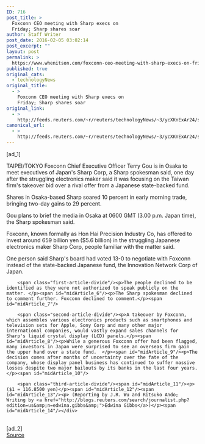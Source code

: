```yaml
---
ID: 716
post_title: >
  Foxconn CEO meeting with Sharp execs on
  Friday; Sharp shares soar
author: Staff Writer
post_date: 2016-02-05 03:02:14
post_excerpt: ""
layout: post
permalink: >
  https://www.whenitson.com/foxconn-ceo-meeting-with-sharp-execs-on-friday-sharp-shares-soar/
published: true
original_cats:
  - technologyNews
original_title:
  - >
    Foxconn CEO meeting with Sharp execs on
    Friday; Sharp shares soar
original_link:
  - >
    http://feeds.reuters.com/~r/reuters/technologyNews/~3/ycXKnExAr24/story01.htm
canonical_url:
  - >
    http://feeds.reuters.com/~r/reuters/technologyNews/~3/ycXKnExAr24/story01.htm
---
```

 [ad_1]
<br><div id="articleText">
<span id="midArticle_start"/>

<span id="midArticle_0"/><span class="focusParagraph" readability="6"><p><span class="articleLocation">TAIPEI/TOKYO</span> Foxconn Chief Executive Officer Terry Gou is in Osaka to meet executives of Japan's Sharp Corp, a Sharp spokesman said, one day after the struggling electronics maker said it was focusing on the Taiwan firm's takeover bid over a rival offer from a Japanese state-backed fund.</p></span><span id="midArticle_1"/><p>Shares in Osaka-based Sharp soared 10 percent in early morning trade, bringing two-day gains to 29 percent.</p><span id="midArticle_2"/><p>Gou plans to brief the media in Osaka at 0600 GMT (3.00 p.m. Japan time), the Sharp spokesman said.</p><span id="midArticle_3"/><p> Foxconn, known formally as Hon Hai Precision Industry Co, has offered to invest around 659 billion yen ($5.6 billion) in the struggling Japanese electronics maker Sharp Corp, people familiar with the matter said.</p><span id="midArticle_4"/><p>One person said Sharp's board had voted 13-0 to negotiate with Foxconn instead of the state-backed Japanese fund, the Innovation Network Corp of Japan.</p><span id="midArticle_5"/>
        
        <span class="first-article-divide"/><p>The people declined to be identified as they were not authorized to speak publicly on the matter. </p><span id="midArticle_6"/><p>The Sharp spokesman declined to comment further. Foxconn declined to comment.</p><span id="midArticle_7"/>
        
        <span class="second-article-divide"/><p>A takeover by Foxconn, which assembles various electronics products such as smartphones and television sets for Apple, Sony Corp and many other major international companies, would vastly expand sales channels for Sharp's liquid crystal display (LCD) panels.</p><span id="midArticle_8"/><p>While a generous Foxconn offer had been flagged, many investors in Japan were surprised to see an overseas firm gain the upper hand over a state fund.  </p><span id="midArticle_9"/><p>The decision comes after months of uncertainty over the fate of the company, whose display panel business has continued to suffer massive losses despite two major bailouts by its banks in the last four years.    </p><span id="midArticle_10"/>
        
        <span class="third-article-divide"/><span id="midArticle_11"/><p>($1 = 116.8500 yen)</p><span id="midArticle_12"/><span id="midArticle_13"/><p> (Reporting by J.R. Wu and Ritsuko Ando; Writing by <a href="http://blogs.reuters.com/search/journalist.php?edition=us&amp;n=edwina.gibbs&amp;">Edwina Gibbs</a>)</p><span id="midArticle_14"/></div>
<br>[ad_2]
<br><a href="http://feeds.reuters.com/~r/reuters/technologyNews/~3/ycXKnExAr24/story01.htm">Source </a>